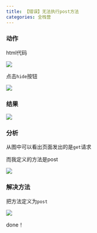 ```yaml
---
title: 【错误】无法执行post方法
categories: 全栈营
---
```


### 动作

html代码

![][image-1]

点击`hide`按钮

![][image-2]

### 结果

![][image-3]

### 分析

从图中可以看出页面发出的是`get`请求

而我定义的方法是post

![][image-4]

### 解决方法

把方法定义为`post`

![][image-5]

done！

[image-1]:	http://oggx6lf7f.bkt.clouddn.com/lxhv1.png
[image-2]:	http://oggx6lf7f.bkt.clouddn.com/czrzb.png
[image-3]:	http://oggx6lf7f.bkt.clouddn.com/d5jjq.png
[image-4]:	http://oggx6lf7f.bkt.clouddn.com/3cav2.png
[image-5]:	http://oggx6lf7f.bkt.clouddn.com/n73pl.png
